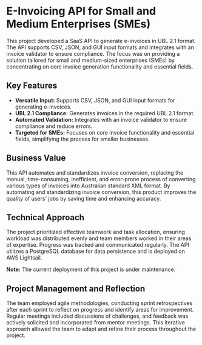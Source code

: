 # E-Invoicing API for Small and Medium Enterprises (SMEs)

This project developed a SaaS API to generate e-invoices in UBL 2.1 format. The API supports CSV, JSON, and GUI input formats and integrates with an invoice validator to ensure compliance.  The focus was on providing a solution tailored for small and medium-sized enterprises (SMEs) by concentrating on core invoice generation functionality and essential fields.

## Key Features

* **Versatile Input:** Supports CSV, JSON, and GUI input formats for generating e-invoices.
* **UBL 2.1 Compliance:** Generates invoices in the required UBL 2.1 format.
* **Automated Validation:** Integrates with an invoice validator to ensure compliance and reduce errors.
* **Targeted for SMEs:** Focuses on core invoice functionality and essential fields, simplifying the process for smaller businesses.

## Business Value

This API automates and standardizes invoice conversion, replacing the manual, time-consuming, inefficient, and error-prone process of converting various types of invoices into Australian standard XML format.  By automating and standardizing invoice conversion, this product improves the quality of users' jobs by saving time and enhancing accuracy.

## Technical Approach

The project prioritized effective teamwork and task allocation, ensuring workload was distributed evenly and team members worked in their areas of expertise. Progress was tracked and communicated regularly.  The API utilizes a PostgreSQL database for data persistence and is deployed on AWS Lightsail.

**Note:** The current deployment of this project is under maintenance.

## Project Management and Reflection

The team employed agile methodologies, conducting sprint retrospectives after each sprint to reflect on progress and identify areas for improvement.  Regular meetings included discussions of challenges, and feedback was actively solicited and incorporated from mentor meetings.  This iterative approach allowed the team to adapt and refine their process throughout the project.